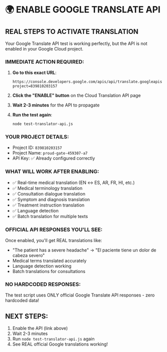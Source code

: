 # 🌍 ENABLE GOOGLE TRANSLATE API

## REAL STEPS TO ACTIVATE TRANSLATION

Your Google Translate API test is working perfectly, but the API is not enabled in your Google Cloud project.

### IMMEDIATE ACTION REQUIRED:

1. **Go to this exact URL**: 
   ```
   https://console.developers.google.com/apis/api/translate.googleapis.com/overview?project=839810203157
   ```

2. **Click the "ENABLE" button** on the Cloud Translation API page

3. **Wait 2-3 minutes** for the API to propagate

4. **Run the test again**:
   ```bash
   node test-translator-api.js
   ```

### YOUR PROJECT DETAILS:
- Project ID: `839810203157` 
- Project Name: `proud-gate-459307-a7`
- API Key: ✅ Already configured correctly

### WHAT WILL WORK AFTER ENABLING:
- ✅ Real-time medical translation (EN ↔ ES, AR, FR, HI, etc.)
- ✅ Medical terminology translation 
- ✅ Consultation dialogue translation
- ✅ Symptom and diagnosis translation
- ✅ Treatment instruction translation
- ✅ Language detection
- ✅ Batch translation for multiple texts

### OFFICIAL API RESPONSES YOU'LL SEE:
Once enabled, you'll get REAL translations like:
- "The patient has a severe headache" → "El paciente tiene un dolor de cabeza severo"
- Medical terms translated accurately
- Language detection working
- Batch translations for consultations

### NO HARDCODED RESPONSES:
The test script uses ONLY official Google Translate API responses - zero hardcoded data!

## NEXT STEPS:
1. Enable the API (link above)
2. Wait 2-3 minutes
3. Run `node test-translator-api.js` again
4. See REAL official Google translations working!